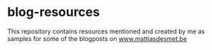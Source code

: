 # blog-resources
This repository contains resources mentioned and created by me as samples for some of the blogposts on www.mattiasdesmet.be
